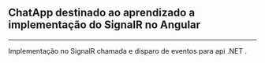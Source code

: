 ## ChatApp destinado ao aprendizado a implementação do SignalR no Angular
-------------------------------------------------------------------------
Implementação no SignalR chamada e disparo de eventos para api .NET .